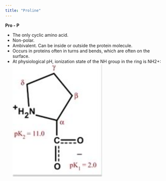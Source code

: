 ```yaml
---
title: "Proline"
---
```


**Pro - P**


- The only cyclic amino acid.
- Non-polar.
- Ambivalent. Can be inside or outside the protein molecule.
- Occurs in proteins often in turns and bends, which are often on the surface. 
- At physiological pH, ionization state of the NH group in the ring is NH2+:
![](projects/attachments/Pasted%20image%2020230122151256.png)

